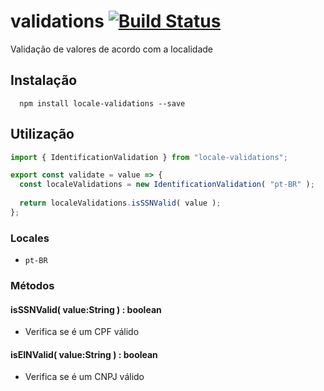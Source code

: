 # validations [![Build Status](https://travis-ci.org/wesleyody/validations.svg?branch=master)](https://travis-ci.org/wesleyody/validations)
Validação de valores de acordo com a localidade

## Instalação
```shell
  npm install locale-validations --save
  ```
  
## Utilização

```js
import { IdentificationValidation } from "locale-validations";

export const validate = value => {
  const localeValidations = new IdentificationValidation( "pt-BR" );
  
  return localeValidations.isSSNValid( value );
};
```

### Locales
- `pt-BR`

### Métodos

#### isSSNValid( value:String ) : boolean
 - Verifica se é um CPF válido
 
 #### isEINValid( value:String ) : boolean
 - Verifica se é um CNPJ válido
